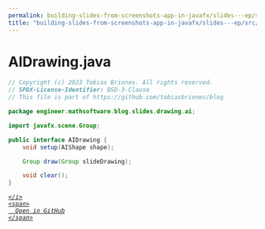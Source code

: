 ```yaml
---
permalink: building-slides-from-screenshots-app-in-javafx/slides---ep/src/main/java/engineer/mathsoftware/blog/slides/drawing/ai/AIDrawing.java.html
title: "building-slides-from-screenshots-app-in-javafx/slides---ep/src/main/java/engineer/mathsoftware/blog/slides/drawing/ai/AIDrawing.java"
---
```


# AIDrawing.java
```java
// Copyright (c) 2023 Tobias Briones. All rights reserved.
// SPDX-License-Identifier: BSD-3-Clause
// This file is part of https://github.com/tobiasbriones/blog

package engineer.mathsoftware.blog.slides.drawing.ai;

import javafx.scene.Group;

public interface AIDrawing {
    void setup(AIShape shape);

    Group draw(Group slideDrawing);

    void clear();
}

```
<div class="social open-gh-btn my-4">
  <a class="btn btn-github" href="https://github.com/tobiasbriones/blog/tree/main/swe/dev/java/javafx/drawing/productivity/building-slides-from-screenshots-app-in-javafx/slides---ep/src/main/java/engineer/mathsoftware/blog/slides/drawing/ai/AIDrawing.java" target="_blank">
    <i class="fab fa-github">
      
    </i>
    <span>
      Open in GitHub
    </span>
  </a>
</div>